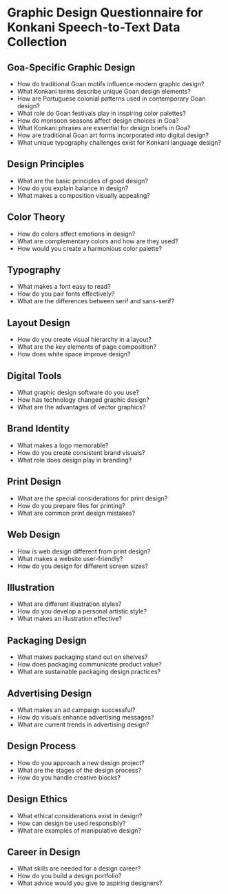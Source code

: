 # Graphic Design Questionnaire for Konkani Speech-to-Text Data Collection

## Goa-Specific Graphic Design

- How do traditional Goan motifs influence modern graphic design?
- What Konkani terms describe unique Goan design elements?
- How are Portuguese colonial patterns used in contemporary Goan design?
- What role do Goan festivals play in inspiring color palettes?
- How do monsoon seasons affect design choices in Goa?
- What Konkani phrases are essential for design briefs in Goa?
- How are traditional Goan art forms incorporated into digital design?
- What unique typography challenges exist for Konkani language design?

## Design Principles

- What are the basic principles of good design?
- How do you explain balance in design?
- What makes a composition visually appealing?

## Color Theory

- How do colors affect emotions in design?
- What are complementary colors and how are they used?
- How would you create a harmonious color palette?

## Typography

- What makes a font easy to read?
- How do you pair fonts effectively?
- What are the differences between serif and sans-serif?

## Layout Design

- How do you create visual hierarchy in a layout?
- What are the key elements of page composition?
- How does white space improve design?

## Digital Tools

- What graphic design software do you use?
- How has technology changed graphic design?
- What are the advantages of vector graphics?

## Brand Identity

- What makes a logo memorable?
- How do you create consistent brand visuals?
- What role does design play in branding?

## Print Design

- What are the special considerations for print design?
- How do you prepare files for printing?
- What are common print design mistakes?

## Web Design

- How is web design different from print design?
- What makes a website user-friendly?
- How do you design for different screen sizes?

## Illustration

- What are different illustration styles?
- How do you develop a personal artistic style?
- What makes an illustration effective?

## Packaging Design

- What makes packaging stand out on shelves?
- How does packaging communicate product value?
- What are sustainable packaging design practices?

## Advertising Design

- What makes an ad campaign successful?
- How do visuals enhance advertising messages?
- What are current trends in advertising design?

## Design Process

- How do you approach a new design project?
- What are the stages of the design process?
- How do you handle creative blocks?

## Design Ethics

- What ethical considerations exist in design?
- How can design be used responsibly?
- What are examples of manipulative design?

## Career in Design

- What skills are needed for a design career?
- How do you build a design portfolio?
- What advice would you give to aspiring designers?
